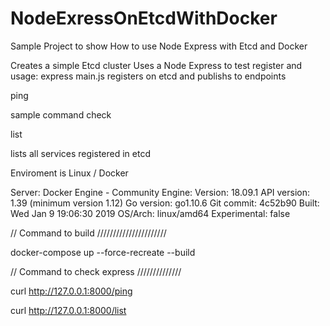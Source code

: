 # NodeExressOnEtcdWithDocker
Sample Project to show How to use Node Express with Etcd and Docker

Creates a simple Etcd cluster 
Uses a Node Express to test register and usage:
express main.js registers on etcd and publishs to endpoints

ping

sample command check

list

lists all services registered in etcd


Enviroment is Linux / Docker 


Server: Docker Engine - Community
 Engine:
  Version:          18.09.1
  API version:      1.39 (minimum version 1.12)
  Go version:       go1.10.6
  Git commit:       4c52b90
  Built:            Wed Jan  9 19:06:30 2019
  OS/Arch:          linux/amd64
  Experimental:     false


// Command to build //////////////////////

docker-compose up --force-recreate --build


// Command to check express  //////////////

curl  http://127.0.0.1:8000/ping

curl  http://127.0.0.1:8000/list
